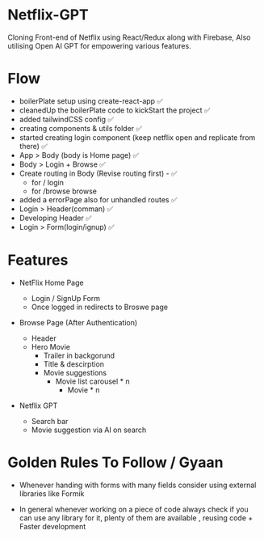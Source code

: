 # Netflix-GPT

Cloning Front-end of Netflix using React/Redux along with Firebase, Also utilising Open AI GPT for empowering various features.

# Flow

- boilerPlate setup using create-react-app ✅
- cleanedUp the boilerPlate code to kickStart the project ✅
- added tailwindCSS config ✅
- creating components & utils folder ✅
- started creating login component (keep netflix open and replicate from there) ✅
- App > Body (body is Home page) ✅
- Body > Login + Browse ✅
- Create routing in Body (Revise routing first) - ✅
  - for / login
  - for /browse browse
- added a errorPage also for unhandled routes ✅
- Login > Header(comman) ✅
- Developing Header ✅
- Login > Form(login/ignup) ✅

# Features

- NetFlix Home Page

  - Login / SignUp Form
  - Once logged in redirects to Broswe page

- Browse Page (After Authentication)

  - Header
  - Hero Movie
    - Trailer in backgorund
    - Title & descirption
    - Movie suggestions
      - Movie list carousel \* n
        - Movie \* n

- Netflix GPT
  - Search bar
  - Movie suggestion via AI on search

# Golden Rules To Follow / Gyaan

- Whenever handing with forms with many fields consider using external libraries like Formik

- In general whenever working on a piece of code always check if you can use any library for it, plenty of them are available , reusing code + Faster development
